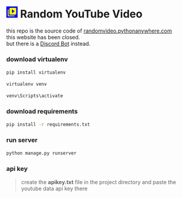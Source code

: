 # <img src="./static/ic_launcher-playstore.png" width="30"/> Random YouTube Video
this repo is the source code of [randomvideo.pythonanywhere.com](https://randomvideo.pythonanywhere.com/)
<br/>this website has been closed.
<br/>but there is a [Discord Bot](https://discord.com/api/oauth2/authorize?client_id=1005068511703470081&permissions=2048&scope=bot) instead.
### download virtualenv
```bash
pip install virtualenv
```
```bash
virtualenv venv
```
```bash
venv\Scripts\activate
```
### download requirements
```bash
pip install -r requirements.txt
```
### run server
```bash
python manage.py runserver
```
### api key
> create the **apikey.txt** file in the project directory and paste the youtube data api key there